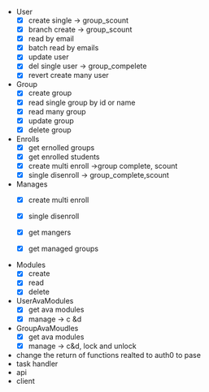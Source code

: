 - User
    - [x] create single -> group_scount
    - [x] branch create -> group_scount
    - [x] read by email
    - [x] batch read by emails
    - [x] update user
    - [x] del single user -> group_compelete
    - [x] revert create many user

- Group
    - [x] create group
    - [x] read single group by id or name
    - [x] read many group
    - [x] update group
    - [x] delete group

- Enrolls
    - [x] get ernolled groups
    - [x] get enrolled students
    - [x] create multi enroll ->group complete, scount
    - [x] single disenroll -> group_complete,scount

- Manages
    - [x] create multi enroll
    - [x] single disenroll 
    - [x] get mangers
    - [x] get managed groups


- Modules
    - [x] create
    - [x] read
    - [x] delete

- UserAvaModules
    - [x] get ava modules
    - [x] manage -> c &d

- GroupAvaMoudles
    - [x] get ava modules
    - [x] manage -> c&d, lock and unlock

- change the return of functions realted to auth0 to pase
- task handler
- api
- client


